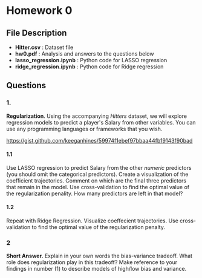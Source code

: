 # Homework 0 #

## File Description ##
* **Hitter.csv** : Dataset file
* **hw0.pdf** : Analysis and answers to the questions below
* **lasso_regression.ipynb** : Python code for LASSO regression
* **ridge_regression.ipynb** : Python code for Ridge regression


## Questions ##

### 1. ###
**Regularization**. Using the accompanying *Hitters* dataset, we will explore regression models to predict a player's Salary from other variables. You can use any programming languages or frameworks that you wish.

<https://gist.github.com/keeganhines/59974f1ebef97bbaa44fb19143f90bad>



#### 1.1 ####
Use LASSO regression to predict Salary from the other *numeric* predictors (you should omit the categorical predictors). Create a visualization of the coefficient trajectories. Comment on which are the final three predictors that remain in the model. Use cross-validation to find the optimal value of the regularization penality. How many predictors are left in that model?

#### 1.2 ####
Repeat with Ridge Regression. Visualize coeffecient trajectories. Use cross-validation to find the optimal value of the regularization penalty.

### 2 ###
**Short Answer.** Explain in your own words the bias-variance tradeoff. What role does regularization play in this tradeoff? Make reference to your findings in number (1) to describe models of high/low bias and variance.
